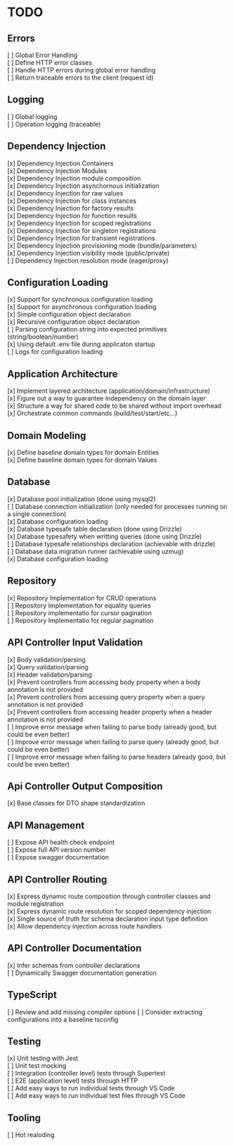 # TODO

## Errors
[ ] Global Error Handling  
[ ] Define HTTP error classes  
[ ] Handle HTTP errors during global error handling  
[ ] Return traceable errors to the client (request id)  

## Logging
[ ] Global logging  
[ ] Operation logging (traceable)  

## Dependency Injection  
[x] Dependency Injection Containers  
[x] Dependency Injection Modules  
[x] Dependency Injection module composition  
[x] Dependency Injection asynchornous initialization  
[x] Dependency Injection for raw values  
[x] Dependency Injection for class instances  
[x] Dependency Injection for factory results  
[x] Dependency Injection for function results  
[x] Dependency Injection for scoped registrations  
[x] Dependency Injection for singleton registrations  
[x] Dependency Injection for transient registrations  
[x] Dependency Injection provisioning mode (bundle/parameters)  
[x] Dependency Injection visibility mode (public/private)  
[ ] Dependency Injection resolution mode (eager/proxy)  

## Configuration Loading  
[x] Support for synchronous configuration loading  
[x] Support for asynchronous configuration loading  
[x] Simple configuration object declaration  
[x] Recursive configuration object declaration  
[ ] Parsing configuration string into expected primitives (string/boolean/number)  
[x] Using default .env file during applicaton startup  
[ ] Logs for configuration loading  

## Application Architecture
[x] Implement layered architecture (application/domain/infrastructure)  
[x] Figure out a way to guarantee independency on the domain layer  
[x] Structure a way for shared code to be shared without import overhead  
[x] Orchestrate common commands (build/test/start/etc...)  

## Domain Modeling  
[x] Define baseline domain types for domain Entities  
[x] Define baseline domain types for domain Values  

## Database
[x] Database pool initialization (done using mysql2)  
[ ] Database connection initialization (only needed for processes running on a single connection)  
[x] Database configuration loading  
[x] Database typesafe table declaration (done using Drizzle)  
[x] Database typesafety when writting queries (done using Drizzle)  
[ ] Database typesafe relationships declaration (achievable with drizzle)  
[ ] Database data migration runner (achievable using uzmug)  
[x] Database configuration loading   

## Repository  
[x] Repository Implementation for CRUD operations  
[ ] Repository Implementation for equality queries  
[ ] Repository implementatio for cursor pagination  
[ ] Repository Implementatio for regular pagination  

## API Controller Input Validation  
[x] Body validation/parsing  
[x] Query validation/parsing  
[x] Header validation/parsing  
[x] Prevent controllers from accessing body property when a body annotation is not provided  
[x] Prevent controllers from accessing query property when a query annotation is not provided  
[x] Prevent controllers from accessing header property when a header annotation is not provided  
[ ] Improve error message when failing to parse body (already good, but could be even better)  
[ ] Improve error message when failing to parse query (already good, but could be even better)  
[ ] Improve error message when failing to parse headers (already good, but could be even better)  

## Api Controller Output Composition
[x] Base classes for DTO shape standardization  

## API Management
[ ] Expose API health check endpoint  
[ ] Expose full API version number  
[ ] Expose swagger documentation  

## API Controller Routing  
[x] Express dynamic route composition through controller classes and module registration  
[x] Express dynamic route resolution for scoped dependency injection  
[x] Single source of truth for schema declaration input type definition  
[x] Allow dependency injection across  route handlers  

## API Controller Documentation
[x] Infer schemas from controller declarations  
[ ] Dynamically Swagger documentation generation  

## TypeScript
[ ] Review and add missing compiler options
[ ] Consider extracting configurations into a baseline tsconfig

## Testing 
[x] Unit testing with Jest  
[ ] Unit test mocking  
[ ] Integration (controller level) tests through Supertest  
[ ] E2E (application level) tests through HTTP  
[ ] Add easy ways to run individual tests through VS Code  
[ ] Add easy ways to run individual test files through VS Code  

## Tooling
[ ] Hot realoding  

